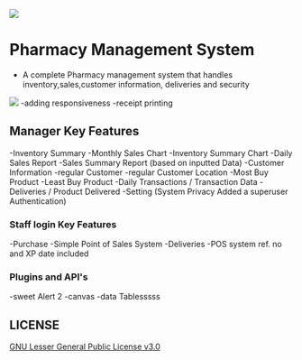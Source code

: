 <kbd> <img  src='https://img.shields.io/badge/Current%20Release%20Version-v2.0.0-brightgreen'/></kbd>
# Pharmacy Management System
- A complete Pharmacy management system that handles inventory,sales,customer information,
deliveries and security

<kbd> <img  src='https://img.shields.io/badge/Upcomming%20Release%20Version-v2.2.0-brightgreen'/></kbd>
-adding responsiveness
-receipt printing

## Manager Key Features
 -Inventory Summary
 -Monthly Sales Chart
 -Inventory Summary Chart
 -Daily Sales Report
 -Sales Summary Report (based on inputted Data)
 -Customer Information
    -regular Customer
    -regular Customer Location
    -Most Buy Product
    -Least Buy Product
 -Daily Transactions / Transaction Data
 -Deliveries / Product Delivered
 -Setting (System Privacy Added a superuser Authentication)

### Staff login Key Features
 -Purchase
    -Simple Point of Sales System
 -Deliveries
    -POS system ref. no and XP date included

### Plugins and API's
 -sweet Alert 2
 -canvas
 -data Tablesssss


## LICENSE
[GNU Lesser General Public License v3.0](LICENSE)